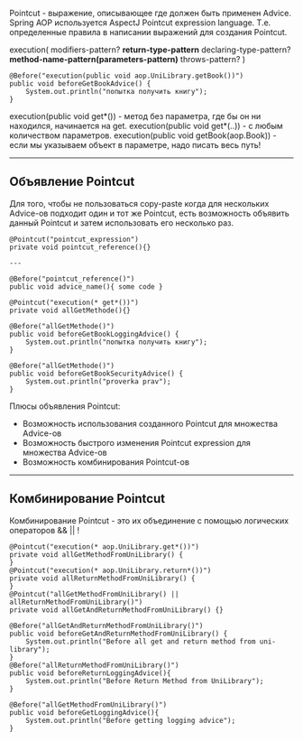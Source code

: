 Pointcut - выражение, описывающее где должен быть применен Advice.
Spring AOP используется AspectJ Pointcut expression language. Т.е. определенные правила в написании выражений для создания Pointcut.

execution( modifiers-pattern? **return-type-pattern** declaring-type-pattern? **method-name-pattern(parameters-pattern)** throws-pattern? )
```
@Before("execution(public void aop.UniLibrary.getBook())")  
public void beforeGetBookAdvice() {  
    System.out.println("попытка получить книгу");  
}
```

execution(public void get*()) - метод без параметра, где бы он ни находился, начинается на get.
execution(public void get*(..)) - с любым количеством параметров.
execution(public void getBook(aop.Book)) - если мы указываем объект в параметре, надо писать весь путь!

---
## Объявление Pointcut
Для того, чтобы не пользоваться copy-paste когда для нескольких Advice-ов подходит один и тот же Pointcut, есть возможность объявить данный Pointcut и затем использовать его несколько раз.

```
@Pointcut("pointcut_expression")
private void pointcut_reference(){}

---

@Before("pointcut_reference()")
public void advice_name(){ some code }
```

```
@Pointcut("execution(* get*())")  
private void allGetMethode(){}  
  
@Before("allGetMethode()")  
public void beforeGetBookLoggingAdvice() {  
    System.out.println("попытка получить книгу");  
}  
  
@Before("allGetMethode()")  
public void beforeGetBookSecurityAdvice() {  
    System.out.println("proverka prav");  
}
```
Плюсы объявления Pointcut:
- Возможность использования созданного Pointcut для множества Advice-ов
- Возможность быстрого изменения Pointcut expression для множества Advice-ов
- Возможность комбинирования Pointcut-ов
---
## Комбинирование Pointcut

Комбинирование Pointcut - это их объединение с помощью логических операторов && || !

```
@Pointcut("execution(* aop.UniLibrary.get*())")  
private void allGetMethodFromUniLibrary() {  
}  
@Pointcut("execution(* aop.UniLibrary.return*())")  
private void allReturnMethodFromUniLibrary() {  
}  
@Pointcut("allGetMethodFromUniLibrary() || allReturnMethodFromUniLibrary()")  
private void allGetAndReturnMethodFromUniLibrary() {}  
  
@Before("allGetAndReturnMethodFromUniLibrary()")  
public void beforeGetAndReturnMethodFromUniLibrary() {  
    System.out.println("Before all get and return method from uni-library");  
}  
@Before("allReturnMethodFromUniLibrary()")  
public void beforeReturnLoggingAdvice(){  
    System.out.println("Before Return Method from UniLibrary");  
}  
  
@Before("allGetMethodFromUniLibrary()")  
public void beforeGetLoggingAdvice(){  
    System.out.println("Before getting logging advice");  
}
```